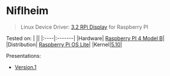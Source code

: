 # Niflheim
> Linux Device Driver: [3.2 RPi Display](http://www.lcdwiki.com/3.2inch_RPi_Display) for Raspberry PI

Tested on:
|     ||
|:----|:-------|
|Hardware| [Raspberry PI 4 Model B](https://www.raspberrypi.com/products/raspberry-pi-4-model-b/)|
|Distribution| [Raspberry Pi OS Lite](https://www.raspberrypi.com/software/operating-systems/)|
|Kernel|[5.10](https://elixir.bootlin.com/linux/v5.10/source)|

Presentations:
- [Version.1](https://docs.google.com/presentation/d/1H2mXxWfIWzL6PnOEkNwOqWe97G-Puh7EYUSbl6d6aRY/edit?usp=sharing)
